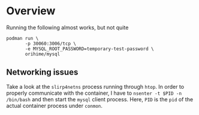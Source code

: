 # Overview 

Running the following almost works, but not quite

```
podman run \
       -p 30060:3006/tcp \
       -e MYSQL_ROOT_PASSWORD=temporary-test-password \
       orihime/mysql
```

## Networking issues 

Take a look at the `slirp4netns` process running through `htop`. In order to properly communicate with the container, I have to `nsenter -t $PID -n /bin/bash` and then start the `mysql` client process. Here, `PID` is the `pid` of the actual container process under `conmon`. 
